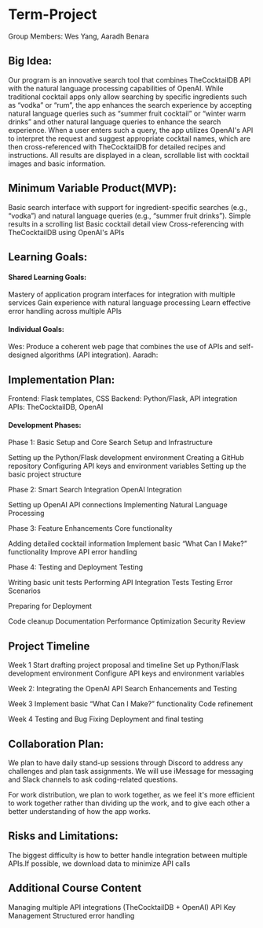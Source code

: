 # Term-Project
Group Members: Wes Yang, Aaradh Benara

## Big Idea:
Our program is an innovative search tool that combines TheCocktailDB API with the natural language processing capabilities of OpenAI. While traditional cocktail apps only allow searching by specific ingredients such as “vodka” or “rum”, the app enhances the search experience by accepting natural language queries such as “summer fruit cocktail” or “winter warm drinks” and other natural language queries to enhance the search experience. When a user enters such a query, the app utilizes OpenAI's API to interpret the request and suggest appropriate cocktail names, which are then cross-referenced with TheCocktailDB for detailed recipes and instructions. All results are displayed in a clean, scrollable list with cocktail images and basic information.

## Minimum Variable Product(MVP):
Basic search interface with support for ingredient-specific searches (e.g., “vodka”) and natural language queries (e.g., “summer fruit drinks”).
Simple results in a scrolling list
Basic cocktail detail view
Cross-referencing with TheCocktailDB using OpenAI's APIs
## Learning Goals:
#### Shared Learning Goals:
Mastery of application program interfaces for integration with multiple services
Gain experience with natural language processing
Learn effective error handling across multiple APIs
#### Individual Goals:
Wes: Produce a coherent web page that combines the use of APIs and self-designed algorithms (API integration).
Aaradh: 
## Implementation Plan:
Frontend: Flask templates, CSS
Backend: Python/Flask, API integration
APIs: TheCocktailDB, OpenAI

#### Development Phases:
Phase 1: Basic Setup and Core Search
Setup and Infrastructure

Setting up the Python/Flask development environment
Creating a GitHub repository
Configuring API keys and environment variables
Setting up the basic project structure

Phase 2: Smart Search Integration
OpenAI Integration

Setting up OpenAI API connections
Implementing Natural Language Processing

Phase 3: Feature Enhancements
Core functionality

Adding detailed cocktail information
Implement basic “What Can I Make?” functionality
Improve API error handling

Phase 4: Testing and Deployment
Testing

Writing basic unit tests
Performing API Integration Tests
Testing Error Scenarios

Preparing for Deployment

Code cleanup
Documentation
Performance Optimization
Security Review

## Project Timeline
Week 1
Start drafting project proposal and timeline
Set up Python/Flask development environment
Configure API keys and environment variables

Week 2:
Integrating the OpenAI API
Search Enhancements and Testing

Week 3
Implement basic “What Can I Make?” functionality
Code refinement

Week 4
Testing and Bug Fixing
Deployment and final testing
## Collaboration Plan:
We plan to have daily stand-up sessions through Discord to address any challenges and plan task assignments. We will use iMessage for messaging and Slack channels to ask coding-related questions.

For work distribution, we plan to work together, as we feel it's more efficient to work together rather than dividing up the work, and to give each other a better understanding of how the app works.
## Risks and Limitations:
The biggest difficulty is how to better handle integration between multiple APIs.If possible, we download data to minimize API calls
## Additional Course Content
Managing multiple API integrations (TheCocktailDB + OpenAI)
API Key Management
Structured error handling
